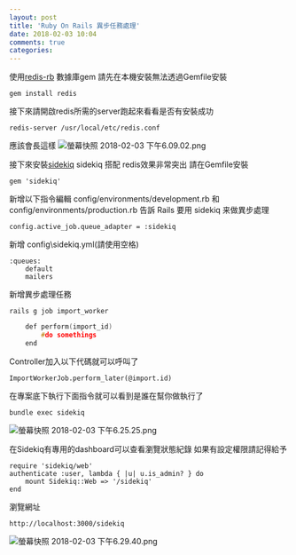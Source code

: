 ```yaml
---
layout: post
title: 'Ruby On Rails 異步任務處理'
date: 2018-02-03 10:04
comments: true
categories: 
---
```

使用[redis-rb](https://github.com/redis/redis-rb) 數據庫gem
請先在本機安裝無法透過Gemfile安裝

	gem install redis

接下來請開啟redis所需的server跑起來看看是否有安裝成功

	redis-server /usr/local/etc/redis.conf

應該會長這樣
![螢幕快照 2018-02-03 下午6.09.02.png](http://user-image.logdown.io/user/29283/blog/28339/post/5560112/a8COh8vT0mKC41ymsY83_%E8%9E%A2%E5%B9%95%E5%BF%AB%E7%85%A7%202018-02-03%20%E4%B8%8B%E5%8D%886.09.02.png)

接下來安裝[sidekiq](https://github.com/mperham/sidekiq)
sidekiq 搭配 redis效果非常突出
請在Gemfile安裝

	gem 'sidekiq'

新增以下指令編輯 config/environments/development.rb 和 config/environments/production.rb 告訴 Rails 要用 sidekiq 来做異步處理

	config.active_job.queue_adapter = :sidekiq

新增 config\sidekiq.yml(請使用空格)

	:queues:
		default
		mailers

新增異步處理任務

	rails g job import_worker

```c 編輯 app/jobs/import_worker_job.rb
	def perform(import_id)
		#do somethings
	end
```
Controller加入以下代碼就可以呼叫了

	ImportWorkerJob.perform_later(@import.id)

在專案底下執行下面指令就可以看到是誰在幫你做執行了

	bundle exec sidekiq

![螢幕快照 2018-02-03 下午6.25.25.png](http://user-image.logdown.io/user/29283/blog/28339/post/5560112/4FLuNJgKTbecRceHKrA7_%E8%9E%A2%E5%B9%95%E5%BF%AB%E7%85%A7%202018-02-03%20%E4%B8%8B%E5%8D%886.25.25.png)

在Sidekiq有專用的dashboard可以查看瀏覽狀態紀錄
如果有設定權限請記得給予

	require 'sidekiq/web'
	authenticate :user, lambda { |u| u.is_admin? } do
		mount Sidekiq::Web => '/sidekiq'
	end

瀏覽網址

	http://localhost:3000/sidekiq

![螢幕快照 2018-02-03 下午6.29.40.png](http://user-image.logdown.io/user/29283/blog/28339/post/5560112/LXC85RXvQwbYnnYrWxAm_%E8%9E%A2%E5%B9%95%E5%BF%AB%E7%85%A7%202018-02-03%20%E4%B8%8B%E5%8D%886.29.40.png)
